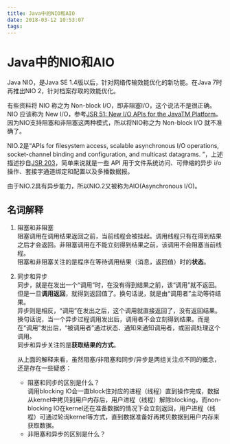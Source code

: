 ```yaml
---
title: Java中的NIO和AIO
date: 2018-03-12 10:53:07
tags:
---
```

# Java中的NIO和AIO

Java NIO，是Java SE 1.4版以后，针对网络传输效能优化的新功能。在Java 7时再推出NIO 2，针对档案存取的效能优化。

有些资料将 NIO 称之为 Non-block I/O，即非阻塞I/O，这个说法不是很正确。NIO 应该称为 New I/O，参考[JSR 51: New I/O APIs for the JavaTM Platform](https://www.jcp.org/en/jsr/detail?id=51)。因为NIO支持阻塞和非阻塞这两种模式，所以将NIO称之为 Non-block I/O 就不准确了。

NIO.2是“APIs for filesystem access, scalable asynchronous I/O operations, socket-channel binding and configuration, and multicast datagrams. ”，上述描述抄自[JSR 203](https://www.jcp.org/en/jsr/detail?id=203)，简单来说就是一些 API 用于文件系统访问、可伸缩的异步 i/o 操作、套接字通道绑定和配置以及多播数据报。

由于NIO.2具有异步能力，所以NIO.2又被称为AIO(Asynchronous I/O)。

## 名词解释

1. 阻塞和非阻塞  
   阻塞调用在调用结果返回之前，当前线程会被挂起。调用线程只有在得到结果之后才会返回。非阻塞调用在不能立刻得到结果之前，该调用不会阻塞当前线程。  
   阻塞和非阻塞关注的是程序在等待调用结果（消息，返回值）时的**状态**。

2. 同步和异步  
   同步，就是在发出一个“调用”时，在没有得到结果之前，该“调用”就不返回。但是一旦**调用返回**，就得到返回值了。换句话说，就是由“调用者”主动等待结果。  
   异步则是相反，“调用”在发出之后，这个调用就直接返回了，没有返回结果。换句话说，当一个异步过程调用发出后，调用者不会立刻得到结果。而是在“调用”发出后，“被调用者”通过状态、通知来通知调用者，或回调处理这个调用。  
   同步和异步关注的是**获取结果的方式**。

   从上面的解释来看，虽然阻塞/非阻塞和同步/异步是两组关注点不同的概念，还是存在一些疑惑：
   + 阻塞和同步的区别是什么？  
     调用blocking IO会一直block住对应的进程（线程）直到操作完成，数据从kernel中拷贝到用户内存后，用户进程（线程）解除blocking，而non-blocking IO在kernel还在准备数据的情况下会立刻返回，用户进程（线程）可通过轮询kernel等方式，直到数据准备好再拷贝数据到用户内存来获取数据。
   + 非阻塞和异步的区别是什么？

